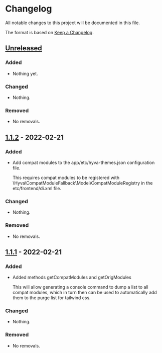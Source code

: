 # Changelog
All notable changes to this project will be documented in this file.

The format is based on [Keep a Changelog](https://keepachangelog.com/en/1.0.0/).

## [Unreleased]

[Unreleased]: https://gitlab.hyva.io/hyva-themes/magento2-theme-module/-/compare/1.1.2...main

### Added
- Nothing yet.

### Changed
- Nothing.

### Removed
- No removals.

## [1.1.2] - 2022-02-21

[1.1.2]: https://gitlab.hyva.io/hyva-themes/magento2-compat-module-fallback/-/compare/1.1.1...1.1.2

### Added
- Add compat modules to the app/etc/hyva-themes.json configuration file.

  This requires compat modules to be registered with \Hyva\CompatModuleFallback\Model\CompatModuleRegistry in
  the etc/frontend/di.xml file.

### Changed
- Nothing.

### Removed
- No removals.


## [1.1.1] - 2022-02-21

[1.1.1]: https://gitlab.hyva.io/hyva-themes/magento2-compat-module-fallback/-/compare/1.1.0...1.1.1

### Added
- Added methods getCompatModules and getOrigModules

  This will allow generating a console command to dump a list to all compat modules, which in turn then can be used
  to automatically add them to the purge list for tailwind css.

### Changed
- Nothing.

### Removed
- No removals.
